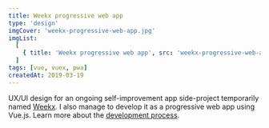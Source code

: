 ```yaml
---
title: Weekx progressive web app
type: 'design'
imgCover: 'weekx-progressive-web-app.jpg'
imgList:
  [
    { title: 'Weekx progressive web app', src: 'weekx-progressive-web-app_1.jpg' },
  ]
tags: [vue, vuex, pwa]
createdAt: 2019-03-19
---
```


UX/UI design for an ongoing self-improvement app side-project temporarily named [Weekx](https://weekx.xyz). I also manage to develop it as a progressive web app using Vue.js. Learn more about the [development process](todo-vue-js-app-wip1-new-project-startup).
<!--more-->